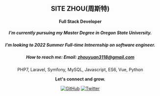 <h2 align="center">SITE ZHOU(周斯特)</h2>
<h4 align="center">Full Stack Developer</h4>
<h5 align="center">I’m currently pursuing my Master Degree in Oregon State University.</h5>
<h5 align="center">I’m looking to 2022 Summer Full-time Intnernship on software engineer.</h5>
<h5 align="center">How to reach me: Email: <a href="mailto:zhouyuan3118@gmail.com">zhouyuan3118@gmail.com</a></h5>
<p align="center">PHP7, Laravel, Symfony, MySQL, Javascript, ES6, Vue, Python</p>
<p align="center"><strong>Let's connect and grow.</strong></p>
<p align="center">
	<a href="https://github.com/yuanzhou3118"><img src="https://img.shields.io/github/followers/yuanzhou3118.svg?label=GitHub&style=social" alt="GitHub"></a>
	<a href="https://twitter.com/site_yuanzhou"><img src="https://img.shields.io/twitter/follow/site_yuanzhou?label=Twitter&style=social" alt="Twitter"></a>
</p>
